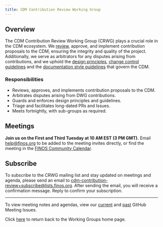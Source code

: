 ```yaml
---
title: CDM Contribution Review Working Group
---
```


## Overview

The CDM Contribution Review Working Group (CRWG) plays a crucial role in the CDM ecosystem. We [review](maintenance-and-release.md), approve, and implement contribution proposals to the CDM, ensuring the integrity and quality of the project. Additionally, we serve as arbitrators for any disputes arising from contributions, and we uphold the [design principles](design-principles.md), [change control guidelines](change-control-guidelines.md) and the [documentation style guidelines](documentation-style-guide.md) that govern the CDM.

### Responsibilities

- Reviews, approves, and implements contribution proposals to the CDM.
- Arbitrates disputes arising from DWG contributions.
- Guards and enforces design principles and guidelines.
- Triage and facilitates long-dated PRs and Issues.
- Meets fortnightly, with sub-groups as required.

## Meetings

**Join us on the First and Third Tuesday at 10 AM EST (3 PM GMT).** Email help@finos.org to be added to the meeting invites directly, or find the meeting in the [FINOS Community Calendar](https://calendar.google.com/calendar/embed?src=finos.org_fac8mo1rfc6ehscg0d80fi8jig%40group.calendar.google.com). 


## Subscribe

To subscribe to the CRWG mailing list and stay updated on meetings and agenda, please send an email to [cdm-contribution-review+subscribe@lists.finos.org](mailto:cdm-contribution-review+subscribe@lists.finos.org). After sending the email, you will receive a confirmation message. Reply to confirm your subscription.

---

To view meeting notes and agendas, view our [current](https://github.com/finos/common-domain-model/issues?q=is%3Aissue+is%3Aopen+%22CDM+Contribution+Review+Working+Group%22) and [past](https://github.com/finos/common-domain-model/issues?q=is%3Aissue+%22CDM+Contribution+Review+Working+Group%22+is%3Aclosed) GitHub Meeting Issues. 

Click [here](working-groups.md) to return back to the Working Groups home page.

